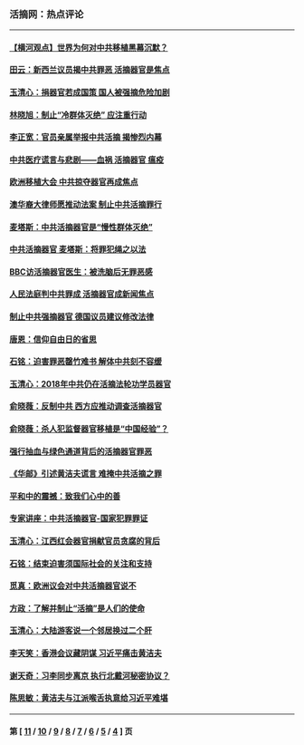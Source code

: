 ### 活摘网：热点评论
---
#### [【横河观点】世界为何对中共移植黑幕沉默？](../../pages/nf5879/n13244249.md?12020430) 
#### [田云：新西兰议员揭中共罪恶 活摘器官是焦点](../../pages/nf5879/n13070629.md?12020430) 
#### [玉清心：捐器官若成国策 国人被强摘危险加剧](../../pages/nf5879/n12802713.md?12020430) 
#### [林晓旭：制止“冷群体灭绝” 应注重行动](../../pages/nf5879/n12779736.md?12020430) 
#### [李正宽：官员亲属举报中共活摘 揭惨烈内幕](../../pages/nf5879/n12684490.md?12020430) 
#### [中共医疗谎言与悲剧——血祸 活摘器官 瘟疫](../../pages/nf5879/n12372103.md?12020430) 
#### [欧洲移植大会 中共掠夺器官再成焦点](../../pages/nf5879/n11538883.md?12020430) 
#### [澳华裔大律师愿推动法案 制止中共活摘罪行](../../pages/nf5879/n11377039.md?12020430) 
#### [麦塔斯：中共活摘器官是“慢性群体灭绝”](../../pages/nf5879/n11350529.md?12020430) 
#### [中共活摘器官 麦塔斯：将罪犯绳之以法](../../pages/nf5879/n11347973.md?12020430) 
#### [BBC访活摘器官医生：被洗脑后无罪恶感](../../pages/nf5879/n11335935.md?12020430) 
#### [人民法庭判中共罪成 活摘器官成新闻焦点](../../pages/nf5879/n11331578.md?12020430) 
#### [制止中共强摘器官 德国议员建议修改法律](../../pages/nf5879/n11249451.md?12020430) 
#### [唐恩：信仰自由日的省思](../../pages/nf5879/n11003525.md?12020430) 
#### [石铭：迫害罪恶罄竹难书  解体中共刻不容缓](../../pages/nf5879/n10942855.md?12020430) 
#### [玉清心：2018年中共仍在活摘法轮功学员器官](../../pages/nf5879/n10914646.md?12020430) 
#### [俞晓薇：反制中共 西方应推动调查活摘器官](../../pages/nf5879/n10794671.md?12020430) 
#### [俞晓薇：杀人犯监督器官移植是“中国经验”？](../../pages/nf5879/n10466427.md?12020430) 
#### [强行抽血与绿色通道背后的活摘器官罪恶](../../pages/nf5879/n10004708.md?12020430) 
#### [《华邮》引述黄洁夫谎言 难掩中共活摘之罪](../../pages/nf5879/n9642309.md?12020430) 
#### [平和中的震撼：致我们心中的善](../../pages/nf5879/n9021123.md?12020430) 
#### [专家讲座：中共活摘器官-国家犯罪罪证](../../pages/nf5879/n8828153.md?12020430) 
#### [玉清心：江西红会器官捐献官员贪腐的背后](../../pages/nf5879/n8522122.md?12020430) 
#### [石铭：结束迫害须国际社会的关注和支持](../../pages/nf5879/n8443497.md?12020430) 
#### [觅真：欧洲议会对中共活摘器官说不](../../pages/nf5879/n8337486.md?12020430) 
#### [方政：了解并制止“活摘”是人们的使命](../../pages/nf5879/n8329214.md?12020430) 
#### [玉清心：大陆游客说一个邻居换过二个肝](../../pages/nf5879/n8291404.md?12020430) 
#### [李天笑：香港会议藏阴谋 习近平痛击黄洁夫](../../pages/nf5879/n8241459.md?12020430) 
#### [谢天奇：习李同步离京 执行北戴河秘密协议？](../../pages/nf5879/n8230418.md?12020430) 
#### [陈思敏：黄洁夫与江派喉舌执意给习近平难堪](../../pages/nf5879/n8222166.md?12020430) 

---
#### 第 [ [11](./11.md?12020430) / [10](./10.md?12020430) / [9](./9.md?12020430) / [8](./8.md?12020430) / [7](./7.md?12020430) / [6](./6.md?12020430) / [5](./5.md?12020430) / [4](./4.md?12020430) ] 页
